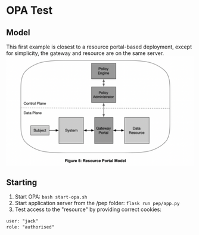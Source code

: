 # OPA Test

## Model
This first example is closest to a resource portal-based deployment, except for simplicity, the gateway and resource are on the same server.
![](img/2022-07-02-18-05-30.png)

## Starting
1. Start OPA: `bash start-opa.sh`
2. Start application server from the /pep folder: `flask run pep/app.py`
3. Test access to the "resource" by providing correct cookies:
```
user: "jack"
role: "authorised"
```